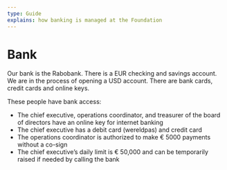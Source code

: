 ```yaml
---
type: Guide
explains: how banking is managed at the Foundation
---
```


# Bank

Our bank is the Rabobank. There is a EUR checking and savings account. We are in the process of opening a USD account. There are bank cards, credit cards and online keys.

These people have bank access:

* The chief executive, operations coordinator, and treasurer of the board of directors have an online key for internet banking
* The chief executive has a debit card (wereldpas) and credit card
* The operations coordinator is authorized to make € 5000 payments without a co-sign
* The chief executive’s daily limit is € 50,000 and can be temporarily raised if needed by calling the bank

